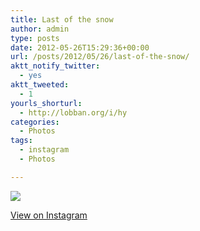 ```yaml
---
title: Last of the snow
author: admin
type: posts
date: 2012-05-26T15:29:36+00:00
url: /posts/2012/05/26/last-of-the-snow/
aktt_notify_twitter:
  - yes
aktt_tweeted:
  - 1
yourls_shorturl:
  - http://lobban.org/i/hy
categories:
  - Photos
tags:
  - instagram
  - Photos

---
```

![][1]

[View on Instagram][2]

 [1]: http://lobban.org/wp-content/uploads/HLIC/42098106f5492cd0d4b0a013d449d412.jpg
 [2]: http://instagr.am/p/LGEuxNKln4/